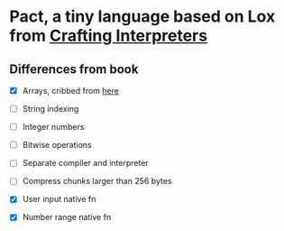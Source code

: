 # Pact, a tiny language based on Lox from [Crafting Interpreters](https://craftinginterpreters.com/scanning-on-demand.html)

## Differences from book
- [x] Arrays, cribbed from [here](https://calebschoepp.com/blog/2020/adding-a-list-data-type-to-lox/)
- [ ] String indexing
- [ ] Integer numbers
- [ ] Bitwise operations
- [ ] Separate compiler and interpreter
- [ ] Compress chunks larger than 256 bytes
- [x] User input native fn
- [x] Number range native fn

